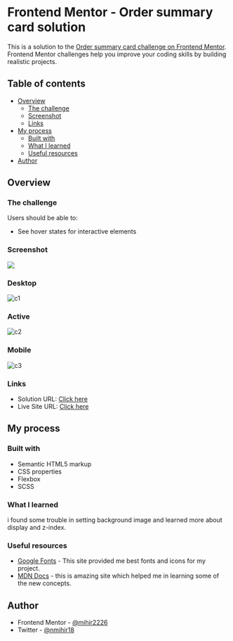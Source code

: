 # Frontend Mentor - Order summary card solution

This is a solution to the [Order summary card challenge on Frontend Mentor](https://www.frontendmentor.io/challenges/order-summary-component-QlPmajDUj). Frontend Mentor challenges help you improve your coding skills by building realistic projects. 

## Table of contents

- [Overview](#overview)
  - [The challenge](#the-challenge)
  - [Screenshot](#screenshot)
  - [Links](#links)
- [My process](#my-process)
  - [Built with](#built-with)
  - [What I learned](#what-i-learned)
  - [Useful resources](#useful-resources)
- [Author](#author)

## Overview

### The challenge

Users should be able to:

- See hover states for interactive elements

### Screenshot

![](./screenshot.jpg)
### Desktop
![c1](https://user-images.githubusercontent.com/99991521/183265465-cb5f3311-1140-4d78-a843-3e934eb48aa8.PNG)

### Active
![c2](https://user-images.githubusercontent.com/99991521/183265468-1417a308-6cd7-4496-a5a3-51287da1ea4f.PNG)

### Mobile
![c3](https://user-images.githubusercontent.com/99991521/183265474-bf3fbf04-2793-46c8-9834-5dcd3811a5d7.PNG)

### Links

- Solution URL: [Click here](https://github.com/mihir2226/Order-summary-component)
- Live Site URL: [Click here](https://mihir2226.github.io/Order-summary-component/)

## My process

### Built with

- Semantic HTML5 markup
- CSS properties
- Flexbox
- SCSS

### What I learned

i found some trouble in setting background image and learned more about display and z-index.

### Useful resources

- [Google Fonts](https://fonts.google.com) - This site provided me best fonts and icons for my project.
- [MDN Docs](https://developer.mozilla.org/en-US/) - this is amazing site which helped me in learning  some of the new concepts.

## Author

- Frontend Mentor - [@mihir2226](https://www.frontendmentor.io/profile/@mihir2226)
- Twitter - [@nmihir18](https://www.twitter.com/nmihir18)
